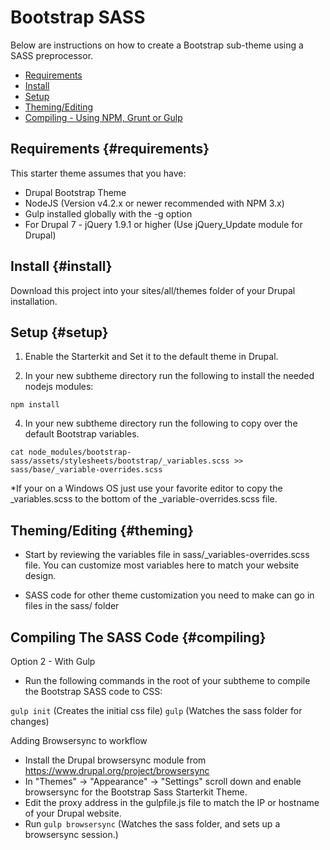 <!-- @file Instructions for subtheming using the Bootstrap Sass Starterkit. -->
<!-- @defgroup subtheme_sass -->
<!-- @ingroup subtheme -->

# Bootstrap SASS

Below are instructions on how to create a Bootstrap sub-theme using a SASS
preprocessor.

- [Requirements](#requirements)
- [Install](#install)
- [Setup](#setup)
- [Theming/Editing](#theming)
- [Compiling - Using NPM, Grunt or Gulp](#compiling)

## Requirements {#requirements}

This starter theme assumes that you have:

- Drupal Bootstrap Theme
- NodeJS (Version v4.2.x or newer recommended with NPM 3.x)
- Gulp installed globally with the -g option
- For Drupal 7 - jQuery 1.9.1 or higher (Use jQuery_Update module for Drupal)

## Install {#install}

Download this project into your sites/all/themes folder of your Drupal
installation.


## Setup {#setup}
1. Enable the Starterkit and Set it to the default theme in Drupal.

2. In your new subtheme directory run the following to install the needed nodejs modules:

`npm install`

4. In your new subtheme directory run the following to copy over the default Bootstrap variables.

`cat node_modules/bootstrap-sass/assets/stylesheets/bootstrap/_variables.scss >> sass/base/_variable-overrides.scss`

*If your on a Windows OS just use your favorite editor to copy the _variables.scss to the bottom of the _variable-overrides.scss file.

## Theming/Editing {#theming}

- Start by reviewing the variables file in sass/_variables-overrides.scss file. You can customize most variables here to match your website design.

- SASS code for other theme customization you need to make can go in files in the sass/ folder

## Compiling The SASS Code {#compiling}

Option 2 - With Gulp

- Run the following commands in the root of your subtheme to compile the Bootstrap SASS code to CSS:

`gulp init` (Creates the initial css file)
`gulp` (Watches the sass folder for changes)

Adding Browsersync to workflow

- Install the Drupal browsersync module from https://www.drupal.org/project/browsersync
- In "Themes" -> "Appearance" -> "Settings" scroll down and enable browsersync for the Bootstrap Sass Starterkit Theme.
- Edit the proxy address in the gulpfile.js file to match the IP or hostname of your Drupal website.
- Run `gulp browsersync` (Watches the sass folder, and sets up a browsersync session.)


[Bootstrap Framework]: http://getbootstrap.com
[Bootstrap Framework Source Files]: https://github.com/twbs/bootstrap/releases
[SASS]: http://sass-lang.com/
